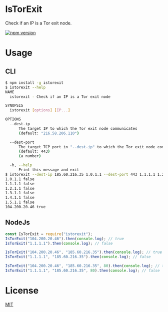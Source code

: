 # IsTorExit

Check if an IP is a Tor exit node.

[![npm version](https://badge.fury.io/js/istorexit.svg)](https://badge.fury.io/js/istorexit)

# Usage

## CLI

```bash
$ npm install -g istorexit
$ istorexit --help
NAME
  istorexit - Check if an IP is a Tor exit node

SYNOPSIS
  istorexit [options] [IP...]

OPTIONS
  --dest-ip
      The target IP to which the Tor exit node communicates
      (default: "216.58.206.110")

  --dest-port
      The target TCP port in "--dest-ip" to which the Tor exit node communicates
      (default: 443)
      (a number)

  -h, --help
      Print this message and exit
$ istorexit --dest-ip 185.60.216.35 1.0.1.1 --dest-port 443 1.1.1.1 1.2.1.1 1.3.1.1 1.4.1.1 1.5.1.1 104.200.20.46
1.0.1.1 false
1.1.1.1 false
1.2.1.1 false
1.3.1.1 false
1.4.1.1 false
1.5.1.1 false
104.200.20.46 true
```

## NodeJs

```javascript
const IsTorExit = require("istorexit");
IsTorExit("104.200.20.46").then(console.log); // true
IsTorExit("1.1.1.1").then(console.log); // false

IsTorExit("104.200.20.46", "185.60.216.35").then(console.log); // true
IsTorExit("1.1.1.1", "185.60.216.35").then(console.log); // false

IsTorExit("104.200.20.46", "185.60.216.35", 80).then(console.log); // true
IsTorExit("1.1.1.1", "185.60.216.35", 80).then(console.log); // false
```

# License

[MIT](/LICENSE)
